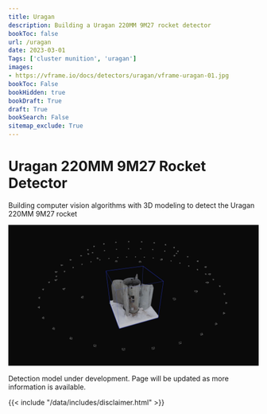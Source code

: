 ```yaml
---
title: Uragan
description: Building a Uragan 220MM 9M27 rocket detector
bookToc: false
url: /uragan
date: 2023-03-01
Tags: ['cluster munition', 'uragan']
images:
- https://vframe.io/docs/detectors/uragan/vframe-uragan-01.jpg
bookToc: False
bookHidden: true
bookDraft: True
draft: True
bookSearch: False
sitemap_exclude: True
---
```


# Uragan 220MM 9M27 Rocket Detector

Building computer vision algorithms with 3D modeling to detect the Uragan 220MM 9M27 rocket

![Uragan tail photogrammetry reconstruction paths. &copy; Adam Harvey / VFRAME.io and Tech 4 Tracing. 2023](images/vframe-uragan-01.jpg#watermark)


Detection model under development. Page will be updated as more information is available. 

{{< include "/data/includes/disclaimer.html" >}}